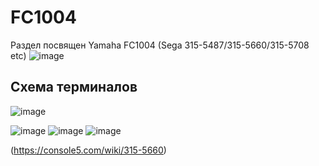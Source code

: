 # FC1004

Раздел посвящен Yamaha FC1004 (Sega 315-5487/315-5660/315-5708 etc)
![image](https://user-images.githubusercontent.com/15833655/188302362-324c0977-60ee-4835-9097-041dd24f35d6.png)

## Схема терминалов
![image](https://user-images.githubusercontent.com/15833655/188302463-b4d70846-cd5b-4b67-ace3-069732de48d0.png)

![image](https://user-images.githubusercontent.com/15833655/188302483-4aabce35-994d-46a2-b395-2eebe42e985e.png)
![image](https://user-images.githubusercontent.com/15833655/188302491-df019605-bc39-41ae-8ae2-da7faf2fd546.png)
![image](https://user-images.githubusercontent.com/15833655/188302495-196cf18e-184d-43da-bb4d-9786031e1b4c.png)

(https://console5.com/wiki/315-5660)
